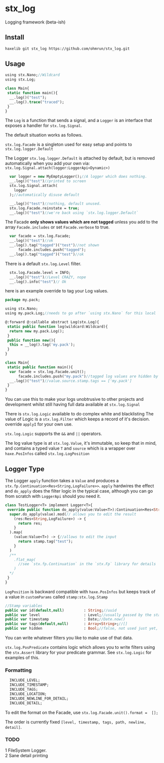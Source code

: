 # stx_log

Logging framework (beta-ish)

## Install

``` bash
haxelib git stx_log https://github.com/ohmrun/stx_log.git
```
## Usage

```haxe
using stx.Nano;//Wildcard
using stx.Log;

class Main{
 static function main(){
  __.log()("test");
  __.log().trace("traced");
 }
}
```

The `Log` is a function that sends a signal, and a `Logger` is an interface that exposes a handler for `stx.log.Signal`.

The default situation works as follows.

`stx.log.Facade` is a singleton used for easy setup and points to `stx.log.logger.Default`

The Logger `stx.log.logger.Default` is attached by default, but is removed automatically when you add your own via: `stx.log.Signal.attach(logger:LoggerApi<Dynamic>)`

```haxe
  var logger = new MyEmptyLogger();//A logger which does nothing.
  __.log()("test")//printed to screen
  stx.log.Signal.attach(
    logger
  );//automatically disuse default

  __.log()("test")//nothing, default unused.
  stx.log.Facade.reinstate = true;
  __.log()("test")//we're back using `stx.log.logger.Default`
```
The Facade **only shows values which are not tagged** unless you add to the array `Facade.includes` or set `Facade.verbose` to true.

```haxe
  var facade = stx.log.Facade;
  __.log()("test")//ok
  __.log().tag("tagged")("test")//not shown 
      facade.includes.push("tagged");
  __.log().tag("tagged")("test")//ok
```

There is a default `stx.log.Level` filter.
```haxe
  stx.log.Facade.level = INFO;
  __.log()("test")//Level CRAZY, nope
  __.log().info("test")// Ok
```
here is an example override to tag your Log values.

```haxe
package my.pack;

using stx.Nano;
using my.pack.Log;//needs to go after `using stx.Nano` for this local `log` function to be used.

@:forward @:callable abstract Log(stx.Log){
 static public function log(wildcard:Wildcard){
  return new my.pack.Log();
 }
 public function new(){
  this = __log().tag('my.pack');
 }
}

class Main{
 static public function main(){
  var facade = stx.log.Facade.unit();
      facade.includes.push("my.pack")//tagged log values are hidden by default
  __.log()("test")//value.source.stamp.tags == ['my.pack']
 }
}
```
You can use this to make your logs unobtrusive to other projects and development whilst still having full data available at `stx.log.Signal`


There is `stx.log.Logic` available to do complex white and blacklisting
The value of Logic is a `stx.log.Filter` which keeps a record of it's decision. override `applyI` for your own use.

`stx.log.Logic` supports the `&&` and `||` operators.

The log value type is at `stx.log.Value`, it's immutable, so keep that in mind, and contains a typed value `T` and `source` which is a wrapper over `haxe.PosInfos` called `stx.log.LogPosition`


## Logger Type

The Logger `apply` function takes a `Value` and produces a `stx.fp.Continuation<Res<String,LogFailure>>`. `apply` hardwires the effect and `do_apply` does the filter logic in the typical case, although you can go from scratch with `LoggerApi` should you need it.

```haxe
class TestLogger<T> implement Logger<T>{
 override public function do_apply(value:Value<T>):Continuation<Res<String,LogFailure>,Value<T>>{
  super.do_apply(value).mod(// allows you to edit the result
    (res:Res<String,LogFailure>) -> {
      return res;
    }
  ).map(
    (value:Value<T>) -> {//allows to edit the input
      return stamp.tag("test");
    }
  )
  /**
    .flat_map(
      //see `stx.fp.Continuation` in the `stx.Fp` library for details
    )
  */
 }
}
```

`LogPosition` is backward compatible with `haxe.PosInfos` but keeps track of a value in `customParams` called `stamp:stx.log.Stamp`

```haxe
//Stamp variables
public var id(default,null)         : String;//uuid
public var level                    : Level;//usually passed by the statics on `stx.Log`, defaults to CRAZY
public var timestamp                : Date;//Date.now()
public var tags(default,null)       : Array<String>;//[]
public var hidden                   : Bool;//false, not used just yet, but could be a clearer control flow for 1.0.
```

You can write whatever filters you like to make use of that data.

`stx.log.PosPredicate` contains logic which allows you to write filters using the `stx.Assert` library for your predicate grammar.
See `stx.log.Logic` for examples of this.

### Formatting

```haxe
  INCLUDE_LEVEL;
  INCLUDE_TIMESTAMP;
  INCLUDE_TAGS;
  INCLUDE_LOCATION;
  INCLUDE_NEWLINE_FOR_DETAIL;
  INCLUDE_DETAIL;
```

To edit the format on the Facade, use `stx.log.Facade.unit().format =  [];`

The order is currently fixed `[level, timestamp, tags, path, newline, detail]`.

### TODO
1 FileSystem Logger.  
2 Sane detail printing